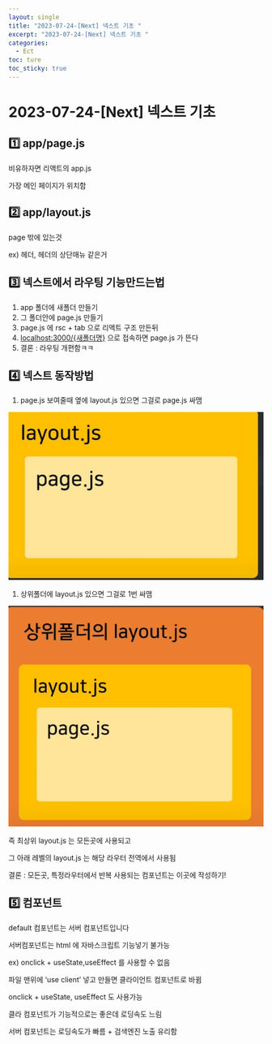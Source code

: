 ```yaml
---
layout: single
title: "2023-07-24-[Next] 넥스트 기초 "
excerpt: "2023-07-24-[Next] 넥스트 기초 "
categories:
  - Ect
toc: ture
toc_sticky: true
---
```


<!-- 위는 머릿말임 아래부터 포스트 본문 -->

# 2023-07-24-[Next] 넥스트 기초

## 1️⃣ app/page.js

비유하자면 리액트의 app.js 

가장 메인 페이지가 위치함

## 2️⃣ app/layout.js

page 밖에 있는것 

ex) 헤더, 헤더의 상단매뉴 같은거

## 3️⃣ 넥스트에서 라우팅 기능만드는법

1. app 폴더에 새폴더 만들기
2. 그 폴더안에 page.js 만들기
3. page.js 에 rsc + tab 으로 리액트 구조 만든뒤
4. [localhost:3000/{새폴더명}](http://localhost:3000/{새폴더명}) 으로 접속하면 page.js 가 뜬다
5. 결론 : 라우팅 개편함ㅋㅋ

## 4️⃣ 넥스트 동작방법

1. page.js 보여줄때 옆에 layout.js 있으면 그걸로 page.js 싸맴 

![Untitled](/assets/images/넥스트1/Untitled.png)

1. 상위폴더에 layout.js 있으면 그걸로 1번 싸맴

![Untitled](/assets/images/넥스트1/Untitled%201.png)

즉 최상위 layout.js 는 모든곳에 사용되고

그 아래 레벨의 layout.js 는 해당 라우터 전역에서 사용됨 

결론 : 모든곳, 특정라우터에서 반복 사용되는 컴포넌트는 이곳에 작성하기!

## 5️⃣ 컴포넌트

default 컴포넌트는 서버 컴포넌트입니다

서버컴포넌트는 html 에 자바스크립트 기능넣기 불가능

ex) onclick + useState,useEffect 를 사용할 수 없음 

파일 맨위에 ‘use client’ 넣고 만들면 클라이언트 컴포넌트로 바뀜

onclick + useState, useEffect 도 사용가능

클라 컴포넌트가 기능적으로는 좋은데 로딩속도 느림

서버 컴포넌트는 로딩속도가 빠름 + 검색엔진 노출 유리함